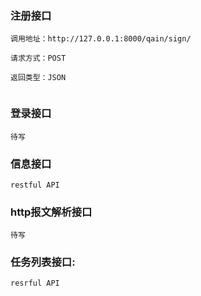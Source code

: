 ###  注册接口
```
调用地址：http://127.0.0.1:8000/qain/sign/

请求方式：POST

返回类型：JSON


```
### 登录接口
```
待写
```
### 信息接口
```
restful API
```
### http报文解析接口
```
待写
```
### 任务列表接口:
```
resrful API
```

